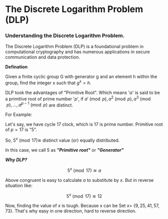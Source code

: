 # The Discrete Logarithm Problem (DLP)

### Understanding the Discrete Logarithm Problem.

The Discrete Logarithm Problem (DLP) is a foundational problem in computational cryptography and has numerous applications in secure communication and data protection.

**Defination**

Given a finite cyclic group G with generator g and an element h within the group, find the integer x such that $g^x = h$.

DLP took the advantages of "Primitive Root". Which means '$\alpha$' is said to be a primitive root of prime number '$p$', if $a' \pmod{p}, a^2 \pmod{p}, a^3 \pmod{p}, \ldots, a^{p-1} \pmod{p}$ are distinct. 

For Example:

Let's say, we have cycle 17 clock, which is 17 is prime number. Primitive root of $p=17$ is "5".

So, $5^x \pmod{17} \cong$  distinct value (or) equally distributed.

In this case, we call $5$ as ***"Primitive root"*** or ***"Generator"***

***Why DLP?***

$$
5^x \pmod{17} \cong a
$$

Above congruent is easy to calculate $a$ to substitute by $x$. But in reverse situation like:

$$
5^x \pmod{17} \cong 12
$$

Now, finding the value of $x$ is tough. Because x can be Set $x =$ {$9, 25, 41, 57, 73$}. That's why easy in one direction, hard to reverse direction.

